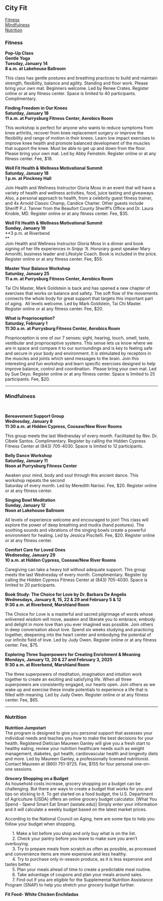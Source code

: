 ## City Fit

[Fitness](https://suncityhiltonhead.org/page/46134~1101903/city-fit#Ftiness)  
[Mindfulness](https://suncityhiltonhead.org/page/46134~1101903/city-fit#Mindfulness)  
[Nutrition](https://suncityhiltonhead.org/page/46134~1101903/city-fit#Nutrition)

### **Fitness**

**Pop-Up Class**  
**Gentle Yoga**  
**Tuesday, January 14**  
**8 a.m. at Lakehouse Ballroom**  
  
This class has gentle postures and breathing practices to build and maintain strength, flexibility, balance and agility. Standing and floor work. Please bring your own mat. Beginners welcome. Led by Renee Crates. Register online or at any fitness center. Space is limited to 40 participants. Complimentary.   
  
  
  
**Finding Freedom in Our Knees**  
**Saturday, January 18**  
**11 a.m. at Purrysburg Fitness Center, Aerobics Room**  
  
This workshop is perfect for anyone who wants to reduce symptoms from knee arthritis, recover from knee replacement surgery or improve the flexibility and range of motion in their knees. Learn low impact exercises to improve knee health and promote balanced development of the muscles that support the knee. Must be able to get up and down from the floor. Please bring your own mat. Led by Abby Feinstein. Register online or at any fitness center. Fee, $18.

**Well Fit Health & Wellness Motivational Summit**  
**Saturday, January 18**  
**1 p.m. at Pinckney Hall**  
  
Join Health and Wellness Instructor Gloria Moss in an event that will have a variety of health and wellness activities, food, juice tasting and giveaways. Also, a personal approach to health, from a celebrity guest fitness trainer, and 4x Arnold Classic Champ, Candice Charter. Other guests include Sheriff P.J. Tanner from the Beaufort County Sheriff’s Office and Dr. Laura Knoble, MD. Register online or at any fitness center. Fee, $35.

**Well Fit Health & Wellness Motivational Summit**  
**Sunday, January 19**  
**3 p.m. at Riverbend  
**  
Join Health and Wellness Instructor Gloria Moss in a dinner and book signing of her life experiences in _Snipp ‘It_. Honorary guest speaker Mary Amonitti, business leader and Lifestyle Coach. Book is included in the price. Register online or at any fitness center. Fee, $55.  

  

**Master Your Balance Workshop**  
**Saturday, January 25**  
**11 a.m. at Purrysburg Fitness Center, Aerobics Room**  
  
Tai Chi Master, Mark Goldstein is back and has opened a new chapter of exercises that works on balance and safety. The soft flow of the movements connects the whole body for great support that targets this important part of aging.  All levels welcome. Led by Mark Goldstein, Tai Chi Master. Register online or at any fitness center. Fee, $20.  

  
**What is Proprioception?**  
**Saturday, February 1**  
**11:30 a.m. at Purrysburg Fitness Center, Aerobics Room**  
  
Proprioception is one of our 7 senses: sight, hearing, touch, smell, taste, vestibular and proprioceptive systems. This sense lets us know where we are in space and compare it to our surroundings and is key to feeling safe and secure in your body and environment. It is stimulated by receptors in the muscles and joints which send messages to the brain. Join this interesting and fun workshop and learn specific exercises designed to help improve balance, control and coordination.  Please bring your own mat. Led by Sue Deyo. Register online or at any fitness center. Space is limited to 25 participants. Fee, $20.  

  
  

***

###   

### **Mindfulness**

    

**Bereavement Support Group**  
**Wednesday, January 8**  
**11:30 a.m. at Hidden Cypress, Coosaw/New River Rooms**  
  
This group meets the last Wednesday of every month. Facilitated by Rev. Dr. Cibele Santos. Complimentary. Register by calling the Hidden Cypress Fitness Center at (843) 705-4030. Space is limited to 12 participants.  
  
  
**Belly Dance Workshop**  
**Saturday, January 11**  
**Noon at Purrysburg Fitness Center**  
  
Awaken your mind, body and soul through this ancient dance. This workshop repeats the second  
Saturday of every month. Led by Meredith Narissi. Fee, $20. Register online or at any fitness center.  
  
  
**Singing Bowl Meditation**  
**Sunday, January 12**  
**Noon at Lakehouse Ballroom**  
  
All levels of experience welcome and encouraged to join! This class will explore the power of deep breathing and mudra (hand postures). The soothing sounds and vibrations of the singing bowls create a powerful environment for healing. Led by Jessica Piscitelli. Fee, $20. Register online or at any fitness center.  
  
  
**Comfort Care for Loved Ones**  
**Wednesday, January 29**  
**10 a.m. at Hidden Cypress, Coosaw/New River Rooms**  
  
Caregiving can take a heavy toll without adequate support. This group meets the last Wednesday of every month. Complimentary. Register by calling the Hidden Cypress Fitness Center at (843) 705-4030. Space is limited to 20 participants.  
  
  
**Book Study: The Choice for Love by Dr. Barbara De Angelis**  
**Wednesdays, January 8, 15, 22 & 29 and February 5 & 12**  
**9:30 a.m. at Riverbend, Marshland Room**  
  
The Choice for Love is a masterful and sacred pilgrimage of words whose enlivened wisdom will move, awaken and liberate you to embrace, embody and delight in more love than you ever imagined was possible. Join others in deep conversation about love. Spend six weeks studying and practicing together, deepening into the heart center and embodying the potential of our infinite field of love. Led by Judy Owen. Register online or at any fitness center. Fee, $75.  
  
  
**Exploring Three Superpowers for Creating Enrichment & Meaning**  
**Mondays, January 13, 20 & 27 and February 3, 2025**  
**9:30 a.m. at Riverbend, Marshland Room**  
  
The three superpowers of meditation, imagination and intuition work together to create an exciting and satisfying life. When all three superpowers are consistently engaged, our hearts open. Join others as we wake up and exercise these innate potentials to experience a life that is filled with meaning. Led by Judy Owen. Register online or at any fitness center. Fee, $65.  

  

***

### **Nutrition**

  
**Nutrition Jumpstart**  
The program is designed to give you personal support that assesses your individual needs and teaches you how to make the best decisions for your health. Registered Dietician Maureen Ganley will give you a fresh start to healthy eating, review your nutrition healthcare needs such as weight management, diabetes, gut health, cardiovascular health and longevity diets and more. Led by Maureen Ganley, a professionally licensed nutritionist. Contact Maureen at (860) 751-9725. Fee, $155 for four personal one-on-one sessions.  
  
  
**Grocery Shopping on a Budget**  
As household costs increase, grocery shopping on a budget can be challenging. But there are ways to create a budget that works for you and tips on sticking to it. To get started on a food budget, the U.S. Department of Agriculture (USDA) offers an online grocery budget calculator. \[What You Spend - Spend Smart Eat Smart (iastate.edu)\] Simply enter your information and it will calculate a weekly budget based on the latest market prices.  
  
According to the National Council on Aging, here are some tips to help you follow your budget when shopping.  
  
      1. Make a list before you shop and only buy what is on the list.  
      2. Check your pantry before you leave to make sure you aren’t overbuying.  
      3. Try to prepare meals from scratch as often as possible, as processed and convenience items are more expensive and less healthy.  
      4. Try to purchase only in-season produce, as it is less expensive and tastes better.  
      5. Plan your meals ahead of time to create a predictable meal routine.  
      6. Take advantage of coupons and plan your meals around sales.   
      7. Find out if you are eligible for the Supplemental Nutrition Assistance Program (SNAP) to help you stretch your grocery budget further.   
  
  
**Fit Food- White Chicken Enchiladas**